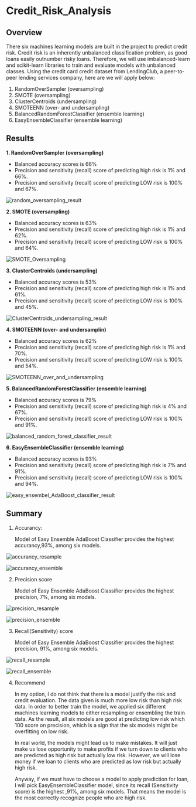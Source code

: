 # Credit_Risk_Analysis

## Overview
There six machines learning models are built in the project to predict credit risk. Credit risk is an inherently unbalanced classification problem, as good loans easily outnumber risky loans. Therefore, we will use imbalanced-learn and scikit-learn libraries to train and evaluate models with unbalanced classes. Using the credit card credit dataset from LendingClub, a peer-to-peer lending services company, here are we will apply below:

1. RandomOverSampler (oversampling)
2. SMOTE (oversampling)
3. ClusterCentroids (undersampling)
4. SMOTEENN (over- and undersampling)
5. BalancedRandomForestClassifier (ensemble learning)
6. EasyEnsembleClassifier (ensemble learning)


## Results

**1. RandomOverSampler (oversampling)**

* Balanced accuracy scores is 66%
* Precision and sensitivity (recall) score of predicting high risk is 1% and 66%.
* Precision and sensitivity (recall) score of predicting LOW risk is 100% and 67%.

![random_oversampling_result](Resources/random_oversampling_result.PNG)

**2. SMOTE (oversampling)**

* Balanced accuracy scores is 63%
* Precision and sensitivity (recall) score of predicting high risk is 1% and 62%.
* Precision and sensitivity (recall) score of predicting LOW risk is 100% and 64%.

![SMOTE_Oversampling](Resources/SMOTE_Oversampling_result.PNG)

**3. ClusterCentroids (undersampling)**

* Balanced accuracy scores is 53%
* Precision and sensitivity (recall) score of predicting high risk is 1% and 61%.
* Precision and sensitivity (recall) score of predicting LOW risk is 100% and 45%.

![ClusterCentroids_undersampling_result](Resources/ClusterCentroids_undersampling_result.PNG)

**4. SMOTEENN (over- and undersamplin)**

* Balanced accuracy scores is 62%
* Precision and sensitivity (recall) score of predicting high risk is 1% and 70%.
* Precision and sensitivity (recall) score of predicting LOW risk is 100% and 54%.

![SMOTEENN_over_and_undersampling](Resources/SMOTEENN_over_and_undersampling.PNG)

**5. BalancedRandomForestClassifier (ensemble learning)**

* Balanced accuracy scores is 79%
* Precision and sensitivity (recall) score of predicting high risk is 4% and 67%.
* Precision and sensitivity (recall) score of predicting LOW risk is 100% and 91%.

![balanced_random_forest_classifier_result](Resources/balanced_random_forest_classifier_result.PNG)

**6. EasyEnsembleClassifier (ensemble learning)**

* Balanced accuracy scores is 93%
* Precision and sensitivity (recall) score of predicting high risk is 7% and 91%.
* Precision and sensitivity (recall) score of predicting LOW risk is 100% and 94%.

![easy_ensembel_AdaBoost_classifier_result](Resources/easy_ensembel_AdaBoost_classifier_result.PNG)


## Summary
1. Accurancy:

   Model of Easy Ensemble AdaBoost Classifier provides the highest accurancy,93%, among six models.

![accurancy_resample](Resources/accurancy_resample.PNG)

![accurancy_ensemble](Resources/accurancy_ensemble.PNG)


2. Precision score

   Model of Easy Ensemble AdaBoost Classifier provides the highest precision, 7%, among six models.    

![precision_resample](Resources/precision_resample.PNG)

![precision_ensemble](Resources/precision_ensemble.PNG)
   

3. Recall(Sensitivity) score

   Model of Easy Ensemble AdaBoost Classifier provides the highest precision, 91%, among six models.

![recall_resample](Resources/recall_resample.PNG)

![recall_ensemble](Resources/recall_ensemble.PNG)


4. Recommend

   In my option, I do not think that there is a model justify the risk and credit evaluation. The data given is much more low risk than high risk data. In order to better train the model, we applied six different machines learning models to either resampling or ensembling the train data. As the result, all six models are good at predicting low risk which 100 score on precision, which is a sign that the six models might be overfitting on low risk. 

   In real world, the models might lead us to make mistakes. It will just make us lose opportunity to make profits if we turn down to clients who are predicted as high risk but actually low risk. However, we will lose money if we loan to clients who are predicted as low risk but actually high risk. 

   Anyway, if we must have to choose a model to apply prediction for loan, I will pick EasyEnsembleClassifier model, since its recall (Sensitivity score) is the highest ,91%, among six models. That means the model is the most correctly recognize people who are high risk.

   